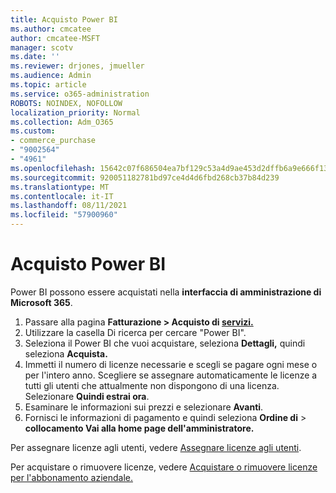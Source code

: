 ```yaml
---
title: Acquisto Power BI
ms.author: cmcatee
author: cmcatee-MSFT
manager: scotv
ms.date: ''
ms.reviewer: drjones, jmueller
ms.audience: Admin
ms.topic: article
ms.service: o365-administration
ROBOTS: NOINDEX, NOFOLLOW
localization_priority: Normal
ms.collection: Adm_O365
ms.custom:
- commerce_purchase
- "9002564"
- "4961"
ms.openlocfilehash: 15642c07f686504ea7bf129c53a4d9ae453d2dffb6a9e666f1312ed35acf9c16
ms.sourcegitcommit: 920051182781bd97ce4d4d6fbd268cb37b84d239
ms.translationtype: MT
ms.contentlocale: it-IT
ms.lasthandoff: 08/11/2021
ms.locfileid: "57900960"
---
```

# <a name="purchase-power-bi"></a>Acquisto Power BI

Power BI possono essere acquistati nella **interfaccia di amministrazione di Microsoft 365**.

1. Passare alla pagina **Fatturazione > Acquisto di [servizi.](https://go.microsoft.com/fwlink/p/?linkid=868433)**
2. Utilizzare la casella Di ricerca per cercare "Power BI".
3. Seleziona il Power BI che vuoi acquistare, seleziona **Dettagli,** quindi seleziona **Acquista.**
4. Immetti il numero di licenze necessarie e scegli se pagare ogni mese o per l'intero anno. Scegliere se assegnare automaticamente le licenze a tutti gli utenti che attualmente non dispongono di una licenza. Selezionare **Quindi estrai ora**.
5. Esaminare le informazioni sui prezzi e selezionare **Avanti**.
6. Fornisci le informazioni di pagamento e quindi seleziona **Ordine di**  >  **collocamento Vai alla home page dell'amministratore.**

Per assegnare licenze agli utenti, vedere [Assegnare licenze agli utenti](https://docs.microsoft.com/microsoft-365/admin/manage/assign-licenses-to-users).

Per acquistare o rimuovere licenze, vedere [Acquistare o rimuovere licenze per l'abbonamento aziendale.](https://docs.microsoft.com/microsoft-365/commerce/licenses/buy-licenses)